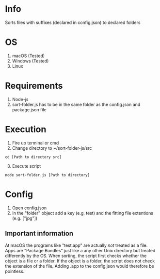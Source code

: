 # Info
Sorts files with suffixes (declared in config.json) to declared folders

# OS
1. macOS (Tested)
2. Windows (Tested)
2. Linux

# Requirements

1. Node-js
2. sort-folder.js has to be in the same folder as the config.json and package.json file

# Execution
1. Fire up terminal or cmd
2. Change directory to ~/sort-folder-js/src
```
cd [Path to directory src]
```
3. Execute script
```
node sort-folder.js [Path to directory]
```

# Config
1. Open config.json
2. In the "folder" object add a key (e.g. test) and the fitting file extentions (e.g. ["jpg"])

## Important information
At macOS the programs like "test.app" are actually *not* treated as a file. Apps are "Package Bundles" just like a any other Unix directory but treated differently by the OS. When sorting, the script first checks whether the object is a file or a folder. If the object is a folder, the script does not check the extension of the file. Adding .app to the config.json would therefore be pointless.